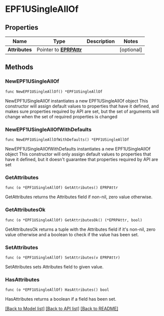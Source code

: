 # EPF1USingleAllOf

## Properties

Name | Type | Description | Notes
------------ | ------------- | ------------- | -------------
**Attributes** | Pointer to [**EPRPAttr**](EP_RP-Attr.md) |  | [optional] 

## Methods

### NewEPF1USingleAllOf

`func NewEPF1USingleAllOf() *EPF1USingleAllOf`

NewEPF1USingleAllOf instantiates a new EPF1USingleAllOf object
This constructor will assign default values to properties that have it defined,
and makes sure properties required by API are set, but the set of arguments
will change when the set of required properties is changed

### NewEPF1USingleAllOfWithDefaults

`func NewEPF1USingleAllOfWithDefaults() *EPF1USingleAllOf`

NewEPF1USingleAllOfWithDefaults instantiates a new EPF1USingleAllOf object
This constructor will only assign default values to properties that have it defined,
but it doesn't guarantee that properties required by API are set

### GetAttributes

`func (o *EPF1USingleAllOf) GetAttributes() EPRPAttr`

GetAttributes returns the Attributes field if non-nil, zero value otherwise.

### GetAttributesOk

`func (o *EPF1USingleAllOf) GetAttributesOk() (*EPRPAttr, bool)`

GetAttributesOk returns a tuple with the Attributes field if it's non-nil, zero value otherwise
and a boolean to check if the value has been set.

### SetAttributes

`func (o *EPF1USingleAllOf) SetAttributes(v EPRPAttr)`

SetAttributes sets Attributes field to given value.

### HasAttributes

`func (o *EPF1USingleAllOf) HasAttributes() bool`

HasAttributes returns a boolean if a field has been set.


[[Back to Model list]](../README.md#documentation-for-models) [[Back to API list]](../README.md#documentation-for-api-endpoints) [[Back to README]](../README.md)


